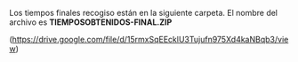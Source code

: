 Los tiempos finales recogiso están en la siguiente carpeta. El nombre del archivo es **TIEMPOSOBTENIDOS-FINAL.ZIP** 

(https://drive.google.com/file/d/15rmxSqEEcklU3Tujufn975Xd4kaNBqb3/view)
